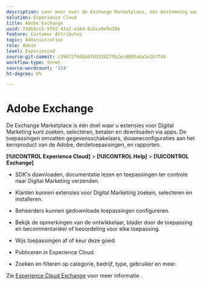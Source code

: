 ```yaml
---
description: Leer meer over de Exchange Marketplace, één bestemming waar u Digital Marketing-extensies kunt zoeken, zoeken, selecteren, betalen en downloaden via apps.
solution: Experience Cloud
title: Adobe Exchange
uuid: 73db5cc5-5fb2-43a2-a164-5cbca9e9a206
feature: Customer Attributes
topic: Administration
role: Admin
level: Experienced
source-git-commit: c39672f0d8a0fd353b275b2ecd095ada1e2bf744
workflow-type: tm+mt
source-wordcount: '124'
ht-degree: 0%

---
```



# Adobe Exchange

De Exchange Marketplace is één doel waar u extensies voor Digital Marketing kunt zoeken, selecteren, betalen en downloaden via apps. De toepassingen omvatten gegevensschakelaars, douaneconfiguraties aan het kernproduct van de Adobe, derdetoepassingen, en rapporten.

**[!UICONTROL Experience Cloud]** > **[!UICONTROL Help]** > **[!UICONTROL Exchange]**

* SDK&#39;s downloaden, documentatie lezen en toepassingen ter controle naar Digital Marketing verzenden.

* Klanten kunnen extensies voor Digital Marketing zoeken, selecteren en installeren.

* Beheerders kunnen gedownloade toepassingen configureren.

* Bekijk de opmerkingen van de ontwikkelaar, blader door de toepassing en becommentariëer of beoordeling voor elke toepassing.

* Wijs toepassingen af of keur deze goed.

* Publiceren in Experience Cloud.

* Zoeken en filteren op categorie, bedrijf, type, gebruiker en meer.

Zie [Experience Cloud Exchange](https://exchange.adobe.com/experiencecloud.html) voor meer informatie .
